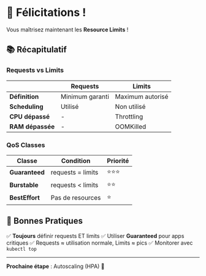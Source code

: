 # 🎉 Félicitations !

Vous maîtrisez maintenant les **Resource Limits** !

## 📚 Récapitulatif

### Requests vs Limits

| | Requests | Limits |
|-|----------|--------|
| **Définition** | Minimum garanti | Maximum autorisé |
| **Scheduling** | Utilisé | Non utilisé |
| **CPU dépassé** | - | Throttling |
| **RAM dépassée** | - | OOMKilled |

### QoS Classes

| Classe | Condition | Priorité |
|--------|-----------|----------|
| **Guaranteed** | requests = limits | ⭐⭐⭐ |
| **Burstable** | requests < limits | ⭐⭐ |
| **BestEffort** | Pas de resources | ⭐ |

## 🎯 Bonnes Pratiques

✅ **Toujours** définir requests ET limits
✅ Utiliser **Guaranteed** pour apps critiques
✅ Requests ≈ utilisation normale, Limits ≈ pics
✅ Monitorer avec `kubectl top`

---

**Prochaine étape** : Autoscaling (HPA) 🚀
